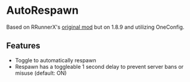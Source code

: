 # AutoRespawn

Based on RRunnerX's [original mod](https://github.com/RRunnerX/Auto-Respawn-for-1.12.2) but on 1.8.9 and utilizing OneConfig.

## Features

- Toggle to automatically respawn
- Respawn has a toggleable 1 second delay to prevent server bans or misuse (default: ON)
